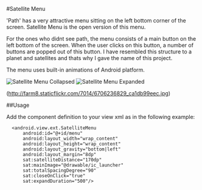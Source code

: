 #Satellite Menu

'Path' has a very attractive menu sitting on the left bottom corner of the screen. Satellite Menu is the open version of this menu. 

For the ones who didnt see path, the menu consists of a main button on the left bottom of the screen. When the user clicks on this button, a number of buttons are popped out of this button. I have resembled this structure to a planet and satellites and thats why I gave the name of this project. 

The menu uses built-in animations of Android platform. 

![Satellite Menu Collapsed](http://farm8.staticflickr.com/7014/6706236829_ca1db99eec.jpg) ![Satellite Menu Expanded](http://farm8.staticflickr.com/7145/6706236777_cc5309e57c.jpg)


(http://farm8.staticflickr.com/7014/6706236829_ca1db99eec.jpg)


##Usage

Add the component definition to your view xml as in the following example:

  <?xml version="1.0" encoding="utf-8"?>
  <FrameLayout 
      xmlns:android="http://schemas.android.com/apk/res/android"
      xmlns:sat="http://schemas.android.com/apk/res/android.view.ext"
      android:layout_width="fill_parent"
      android:layout_height="fill_parent"
      android:orientation="vertical" >

      <android.view.ext.SatelliteMenu
          android:id="@+id/menu"
          android:layout_width="wrap_content"
          android:layout_height="wrap_content"
          android:layout_gravity="bottom|left" 
          android:layout_margin="8dp"
          sat:satelliteDistance="170dp"
          sat:mainImage="@drawable/ic_launcher"
          sat:totalSpacingDegree="90"
          sat:closeOnClick="true"
          sat:expandDuration="500"/>
    
  </FrameLayout>






